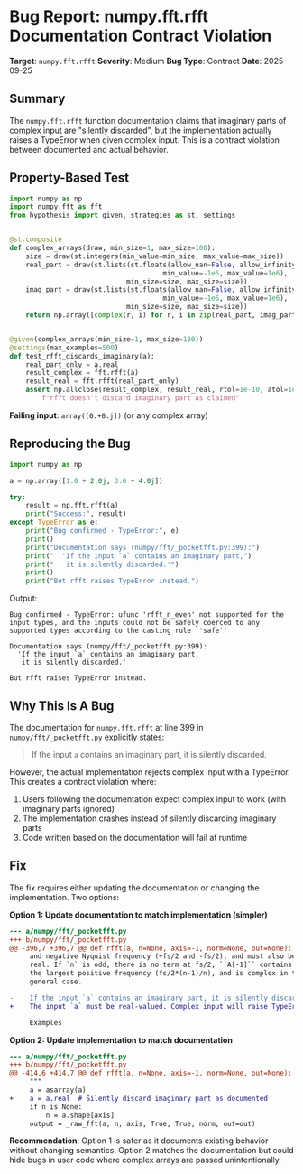 # Bug Report: numpy.fft.rfft Documentation Contract Violation

**Target**: `numpy.fft.rfft`
**Severity**: Medium
**Bug Type**: Contract
**Date**: 2025-09-25

## Summary

The `numpy.fft.rfft` function documentation claims that imaginary parts of complex input are "silently discarded", but the implementation actually raises a TypeError when given complex input. This is a contract violation between documented and actual behavior.

## Property-Based Test

```python
import numpy as np
import numpy.fft as fft
from hypothesis import given, strategies as st, settings


@st.composite
def complex_arrays(draw, min_size=1, max_size=100):
    size = draw(st.integers(min_value=min_size, max_value=max_size))
    real_part = draw(st.lists(st.floats(allow_nan=False, allow_infinity=False,
                                      min_value=-1e6, max_value=1e6),
                             min_size=size, max_size=size))
    imag_part = draw(st.lists(st.floats(allow_nan=False, allow_infinity=False,
                                      min_value=-1e6, max_value=1e6),
                             min_size=size, max_size=size))
    return np.array([complex(r, i) for r, i in zip(real_part, imag_part)])


@given(complex_arrays(min_size=1, max_size=100))
@settings(max_examples=500)
def test_rfft_discards_imaginary(a):
    real_part_only = a.real
    result_complex = fft.rfft(a)
    result_real = fft.rfft(real_part_only)
    assert np.allclose(result_complex, result_real, rtol=1e-10, atol=1e-12), \
        f"rfft doesn't discard imaginary part as claimed"
```

**Failing input**: `array([0.+0.j])` (or any complex array)

## Reproducing the Bug

```python
import numpy as np

a = np.array([1.0 + 2.0j, 3.0 + 4.0j])

try:
    result = np.fft.rfft(a)
    print("Success:", result)
except TypeError as e:
    print("Bug confirmed - TypeError:", e)
    print()
    print("Documentation says (numpy/fft/_pocketfft.py:399):")
    print("  'If the input `a` contains an imaginary part,")
    print("   it is silently discarded.'")
    print()
    print("But rfft raises TypeError instead.")
```

Output:
```
Bug confirmed - TypeError: ufunc 'rfft_n_even' not supported for the input types, and the inputs could not be safely coerced to any supported types according to the casting rule ''safe''

Documentation says (numpy/fft/_pocketfft.py:399):
  'If the input `a` contains an imaginary part,
   it is silently discarded.'

But rfft raises TypeError instead.
```

## Why This Is A Bug

The documentation for `numpy.fft.rfft` at line 399 in `numpy/fft/_pocketfft.py` explicitly states:

> If the input `a` contains an imaginary part, it is silently discarded.

However, the actual implementation rejects complex input with a TypeError. This creates a contract violation where:
1. Users following the documentation expect complex input to work (with imaginary parts ignored)
2. The implementation crashes instead of silently discarding imaginary parts
3. Code written based on the documentation will fail at runtime

## Fix

The fix requires either updating the documentation or changing the implementation. Two options:

**Option 1: Update documentation to match implementation (simpler)**

```diff
--- a/numpy/fft/_pocketfft.py
+++ b/numpy/fft/_pocketfft.py
@@ -396,7 +396,7 @@ def rfft(a, n=None, axis=-1, norm=None, out=None):
     and negative Nyquist frequency (+fs/2 and -fs/2), and must also be purely
     real. If `n` is odd, there is no term at fs/2; ``A[-1]`` contains
     the largest positive frequency (fs/2*(n-1)/n), and is complex in the
     general case.

-    If the input `a` contains an imaginary part, it is silently discarded.
+    The input `a` must be real-valued. Complex input will raise TypeError.

     Examples
```

**Option 2: Update implementation to match documentation**

```diff
--- a/numpy/fft/_pocketfft.py
+++ b/numpy/fft/_pocketfft.py
@@ -414,6 +414,7 @@ def rfft(a, n=None, axis=-1, norm=None, out=None):
     """
     a = asarray(a)
+    a = a.real  # Silently discard imaginary part as documented
     if n is None:
         n = a.shape[axis]
     output = _raw_fft(a, n, axis, True, True, norm, out=out)
```

**Recommendation**: Option 1 is safer as it documents existing behavior without changing semantics. Option 2 matches the documentation but could hide bugs in user code where complex arrays are passed unintentionally.
